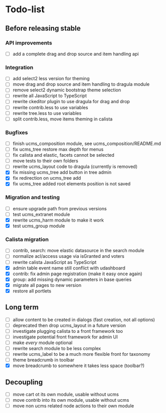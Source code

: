 # Todo-list

## Before releasing stable

### API improvements

 * [ ] add a complete drag and drop source and item handling api

### Integration

 * [ ] add select2 less version for theming
 * [ ] move drag and drop source and item handling to dragula module
 * [ ] remove select2 dynamic bootstrap theme selection
 * [ ] rewrite all JavaScript to TypeScript
 * [ ] rewrite ckeditor plugin to use dragula for drag and drop
 * [ ] rewrite contrib.less to use variables
 * [ ] rewrite tree.less to use variables
 * [ ] split contrib.less, move items theming in calista

### Bugfixes

 * [ ] finish ucms_composition module, see ucms_composition/README.md
 * [ ] fix ucms_tree restore max depth for menus
 * [ ] fix calista and elastic, facets cannot be selected
 * [ ] move tests to their own folders
 * [ ] rewrite ucms_layout code to dragula (currently is removed)
 * [x] fix missing ucms_tree add button in tree admin
 * [x] fix redirection on ucms_tree add
 * [x] fix ucms_tree added root elements position is not saved

### Migration and testing

 * [ ] ensure upgrade path from previous versions
 * [ ] test ucms_extranet module
 * [x] rewrite ucms_harm module to make it work
 * [x] test ucms_group module

### Calista migration

 * [ ] contrib, search: move elastic datasource in the search module
 * [ ] normalize acl/access usage via isGranted and voters
 * [ ] rewrite calista JavaScript as TypeScript
 * [x] admin table event name still conflict with udashboard
 * [x] contrib: fix admin page registration (make it easy once again)
 * [x] group: add missing dynamic parameters in base queries
 * [x] migrate all pages to new version
 * [x] restore all portlets

## Long term

 * [ ] allow content to be created in dialogs (fast creation, not all options)
 * [ ] deprecated then drop ucms_layout in a future version
 * [ ] investigate plugging calista to a front framework too
 * [ ] investigate potential front framework for admin UI
 * [ ] make *every* module optional
 * [ ] rewrite search module to be less complex
 * [ ] rewrite ucms_label to be a much more flexible front for taxonomy
 * [ ] theme breadcrumb in toolbar
 * [x] move breadcrumb to somewhere it takes less space (toolbar?)

## Decoupling

 * [ ] move cart ot its own module, usable without ucms
 * [ ] move contrib into its own module, usable without ucms
 * [ ] move non ucms related node actions to their own module
